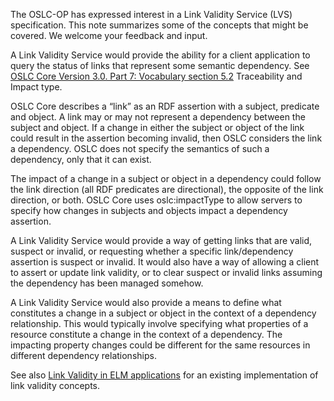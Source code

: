 The OSLC-OP has expressed interest in a Link Validity Service (LVS) specification. This note summarizes some of the concepts that might be covered. We welcome your feedback and input.

A Link Validity Service would provide the ability for a client application to query the status of links that represent some semantic dependency. See [OSLC Core Version 3.0. Part 7: Vocabulary section 5.2](https://docs.oasis-open-projects.org/oslc-op/core/v3.0/os/core-vocab.html) Traceability and Impact type.

OSLC Core describes a “link” as an RDF assertion with a subject, predicate and object. A link may or may not represent a dependency between the subject and object. If a change in either the subject or object of the link could result in the assertion becoming invalid, then OSLC considers the link a dependency. OSLC does not specify the semantics of such a dependency, only that it can exist.

The impact of a change in a subject or object in a dependency could follow the link direction (all RDF predicates are directional), the opposite of the link direction, or both. OSLC Core uses oslc:impactType to allow servers to specify how changes in subjects and objects impact a dependency assertion.

A Link Validity Service would provide a way of getting links that are valid, suspect or invalid, or requesting whether a specific link/dependency assertion is suspect or invalid. It would also have a way of allowing a client to assert or update link validity, or to clear suspect or invalid links assuming the dependency has been managed somehow.

A Link Validity Service would also provide a means to define what constitutes a change in a subject or object in the context of a dependency relationship. This would typically involve specifying what properties of a resource constitute a change in the context of a dependency. The impacting property changes could be different for the same resources in different dependency relationships.

See also [Link Validity in ELM applications](https://www.ibm.com/docs/en/engineering-lifecycle-management-suite/lifecycle-management/7.0.3?topic=configurations-link-validity-in-elm) for an existing implementation of link validity concepts.
